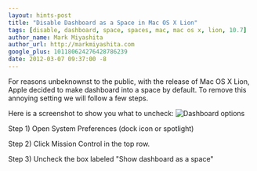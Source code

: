 ```yaml
---
layout: hints-post
title: "Disable Dashboard as a Space in Mac OS X Lion"
tags: [disable, dashboard, space, spaces, mac, mac os x, lion, 10.7]
author_name: Mark Miyashita
author_url: http://markmiyashita.com
google_plus: 101180624276428786239
date: 2012-03-07 09:37:00 -8
---
```


For reasons unbeknownst to the public, with the release of Mac OS X Lion, Apple decided to make dashboard into a space by default. To remove this annoying setting we will follow a few steps.

Here is a screenshot to show you what to uncheck: 
<img class="clear blog-image-full-border" src="{{site.url}}/images/disable_dashboard.png" title="Dashboard options">

Step 1) Open System Preferences (dock icon or spotlight)

Step 2) Click Mission Control in the top row.

Step 3) Uncheck the box labeled "Show dashboard as a space"

